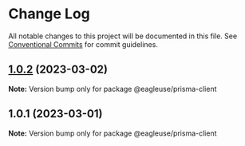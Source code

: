 # Change Log

All notable changes to this project will be documented in this file.
See [Conventional Commits](https://conventionalcommits.org) for commit guidelines.

## [1.0.2](https://github.com/meetqy/eagleuse/compare/@eagleuse/prisma-client@1.0.1...@eagleuse/prisma-client@1.0.2) (2023-03-02)

**Note:** Version bump only for package @eagleuse/prisma-client

## 1.0.1 (2023-03-01)

**Note:** Version bump only for package @eagleuse/prisma-client
